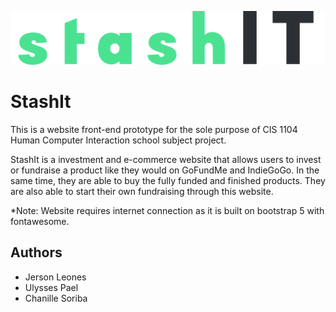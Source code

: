 ![StashIt Logo](https://github.com/jrsnleons/StashIt/blob/master/resources/logo2.png?)

# StashIt

This is a website front-end prototype for the sole purpose of CIS 1104 Human Computer Interaction school subject project. 

StashIt is a investment and e-commerce website that allows users to invest or fundraise a product like they would on GoFundMe and IndieGoGo.
In the same time, they are able to buy the fully funded and finished products. They are also able to start their own fundraising through this website. 


*Note: Website requires internet connection as it is built on bootstrap 5 with fontawesome.



## Authors

- Jerson Leones
- Ulysses Pael
- Chanille Soriba

